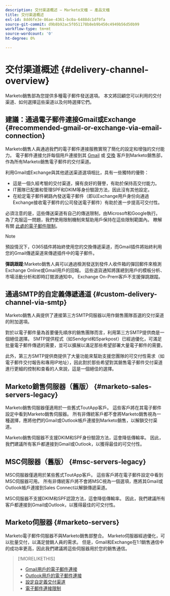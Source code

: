```yaml
---
description: 交付渠道概述 — Marketo文檔 — 產品文檔
title: 交付渠道概述
exl-id: 8dd6fe3e-86ae-4361-bc0a-6488dc1df9fa
source-git-commit: d9b8b92ac5f051178b8eb9b450c4949b56d50b99
workflow-type: tm+mt
source-wordcount: '0'
ht-degree: 0%

---
```


# 交付渠道概述 {#delivery-channel-overview}

Marketo銷售部為您提供多種電子郵件發送選項。 本文將回顧您可以利用的交付渠道、如何選擇這些渠道以及何時選擇它們。

## 建議：通過電子郵件連接Gmail或Exchange {#recommended-gmail-or-exchange-via-email-connection}

Marketo銷售人員通過我們的電子郵件連接服務實現了簡化的設定和增強的交付能力。 電子郵件連接允許每個用戶連接到其 [Gmail](/help/marketo/product-docs/marketo-sales-connect/email-plugins/gmail/email-connection-for-gmail-users.md) 或 [交換](/help/marketo/product-docs/marketo-sales-connect/email-plugins/msc-for-outlook/email-connection-for-outlook-users.md) 客戶到Marketo銷售部，作為所有Marketo銷售電子郵件的交付渠道。

利用Gmail或Exchange與其他遞送渠道選項相比，具有一些獨特的優勢：

* 這是一個久經考驗的交付渠道，擁有良好的聲譽，有助於保持高交付能力。
* IT團隊已配置和管理SPF和DKIM等身份驗證方法，因此沒有其他設定。
* 在給定電子郵件網路內發送電子郵件（即以Exchange用戶身份向通過Exchange接收電子郵件的公司發送電子郵件）有助於進一步提高可交付性。

必須注意的是，這些傳送渠道有自己的傳送限制，由Microsoft和Google執行。 為了克服這一問題，我們使用限制機制來幫助用戶保持在這些限制範圍內。 瞭解有關 [此處的電子郵件限制](/help/marketo/product-docs/marketo-sales-connect/email/email-delivery/email-connection-throttling.md)。

>[!NOTE]
>
>預設情況下，O365插件將始終使用您的交換傳遞渠道，而Gmail插件將始終利用您的Gmail傳遞渠道來傳遞插件中的電子郵件。

**彈跳跟蹤**:Marketo銷售人員可以通過檢測發送到發件人收件箱的彈回郵件來檢測Exchange Online或Gmail用戶的回報。 這些退貨通知將匯總到用戶的模板分析、市場活動分析和即時訂閱源通知中。 Exchange On-Prem客戶不支援彈跳跟蹤。

## 通過SMTP的自定義傳遞通道 {#custom-delivery-channel-via-smtp}

Marketo銷售人員提供了連接第三方SMTP伺服器以用作銷售團隊首選的交付渠道的附加選項。

對於以電子郵件量為首要優先順序的銷售團隊而言，利用第三方SMTP提供商是一個絕佳選擇。 SMTP提供程式（如Sendgrid和Sparkpost）已經過優化，可滿足批量電子郵件傳遞的需要，並可以擴展以滿足那些希望部署大量電子郵件的需要。

此外，第三方SMTP提供商提供了大量功能來幫助支援您團隊的可交付性需求（如電子郵件交付報告和專用IP地址），因此對於那些希望對其銷售電子郵件交付渠道進行更細的控制和查看的人來說，這是一個絕佳的選擇。

## Marketo銷售伺服器（舊版） {#marketo-sales-servers-legacy}

Marketo銷售伺服器僅適用於一些舊式ToutApp客戶。 這些客戶將在其電子郵件設定中看到Marketo銷售伺服器。 所有非傳統客戶都不會將Marketo銷售視為一種選擇，應將他們的Gmail或Outlook帳戶連接到Marketo銷售，以解鎖交付渠道。

Marketo銷售伺服器不支援DKIM和SPF身份驗證方法，這會降低傳輸率。 因此，我們建議所有客戶都連接到Gmail或Outlook，以獲得最佳的可交付性。

## MSC伺服器（舊版） {#msc-servers-legacy}

MSC伺服器僅適用於某些舊式ToutApp客戶。 這些客戶將在電子郵件設定中看到MSC伺服器可用。 所有非傳統客戶將不會將MSC視為一個選項，應將其Gmail或Outlook帳戶連接到Sales Connect以解鎖傳遞渠道。

MSC伺服器不支援DKIM和SPF認證方法，這會降低傳輸率。 因此，我們建議所有客戶都連接到Gmail或Outlook，以獲得最佳的可交付性。

## Marketo伺服器 {#marketo-servers}

Marketo電子郵件伺服器不與Marketo銷售部整合。 Marketo伺服器經過優化，可以批量交付，以滿足營銷人員的需求。 但是，Gmail和Exchange在1:1銷售通信中的成功率更高，因此我們建議將這些伺服器用於您的銷售通信。

>[!MORELIKETHIS]
>
>* [Gmail用戶的電子郵件連接](/help/marketo/product-docs/marketo-sales-connect/email-plugins/gmail/email-connection-for-gmail-users.md)
>* [Outlook用戶的電子郵件連接](/help/marketo/product-docs/marketo-sales-connect/email-plugins/msc-for-outlook/email-connection-for-outlook-users.md)
>* [設定自定義交付渠道](/help/marketo/product-docs/marketo-sales-connect/email/email-delivery/setting-up-a-custom-delivery-channel.md)
>* [電子郵件連接限制](/help/marketo/product-docs/marketo-sales-connect/email/email-delivery/email-connection-throttling.md)

